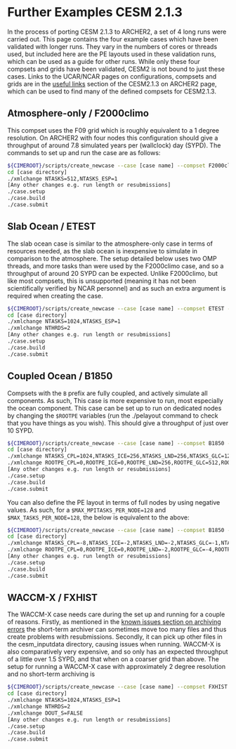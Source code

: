 # Further Examples CESM 2.1.3

In the process of porting CESM 2.1.3 to ARCHER2, a set of 4 long runs were carried out. This page contains the four example cases which have been validated with longer runs. They vary in the numbers of cores or threads used, but included here are the PE layouts used in these validation runs, which can be used as a guide for other runs. While only these four compsets and grids have been validated, CESM2 is not bound to just these cases. Links to the UCAR/NCAR pages on configurations, compsets and grids are in the [useful links](cesm213.md#useful-links) section of the CESM2.1.3 on ARCHER2 page, which can be used to find many of the defined compsets for CESM2.1.3.

## Atmosphere-only / F2000climo

This compset uses the F09 grid which is roughly equivalent to a 1 degree resolution. On ARCHER2 with four nodes this configuration should give a throughput of around 7.8 simulated years per (wallclock) day (SYPD). The commands to set up and run the case are as follows:

```bash
${CIMEROOT}/scripts/create_newcase --case [case name] --compset F2000climo --res f09_f09_mg17 --walltime [enough time] --project [project code]
cd [case directory]
./xmlchange NTASKS=512,NTASKS_ESP=1
[Any other changes e.g. run length or resubmissions]
./case.setup
./case.build
./case.submit
```

## Slab Ocean / ETEST

The slab ocean case is similar to the atmosphere-only case in terms of resources needed, as the slab ocean is inexpensive to simulate in comparison to the atmosphere. The setup detailed below uses two OMP threads, and more tasks than were used by the F2000climo case, and so a throughput of around 20 SYPD can be expected. Unlike F2000climo, but like most compsets, this is unsupported (meaning it has not been scientifically verified by NCAR personnel) and as such an extra argument is required when creating the case.

```bash
${CIMEROOT}/scripts/create_newcase --case [case name] --compset ETEST --res f09_f09_mg17 --walltime [enough time] --project [project code] --run-unsupported
cd [case directory]
./xmlchange NTASKS=1024,NTASKS_ESP=1
./xmlchange NTHRDS=2
[Any other changes e.g. run length or resubmissions]
./case.setup
./case.build
./case.submit
```

## Coupled Ocean / B1850

Compsets with the `B` prefix are fully coupled, and actively simulate all components. As such, This case is more expensive to run, most especially the ocean component. This case can be set up to run on dedicated nodes by changing the `$ROOTPE` variables (run the ./pelayout command to check that you have things as you wish). This should give a throughput of just over 10 SYPD.

```bash
${CIMEROOT}/scripts/create_newcase --case [case name] --compset B1850 --res f09_g17 --walltime [enough time] --project [project name]
cd [case directory]
./xmlchange NTASKS_CPL=1024,NTASKS_ICE=256,NTASKS_LND=256,NTASKS_GLC=128,NTASKS_ROF=128,NTASKS_WAV=256,NTASKS_OCN=512,NTASKS_ATM=1024
./xmlchange ROOTPE_CPL=0,ROOTPE_ICE=0,ROOTPE_LND=256,ROOTPE_GLC=512,ROOTPE_ROF=640,ROOTPE_WAV=768,ROOTPE_OCN=1024,ROOTPE_ATM=0
[Any other changes e.g. run length or resubmissions]
./case.setup
./case.build
./case.submit
```

You can also define the PE layout in terms of full nodes by using negative values. As such, for a `$MAX_MPITASKS_PER_NODE=128` and `$MAX_TASKS_PER_NODE=128`, the below is equivalent to the above:

```bash
${CIMEROOT}/scripts/create_newcase --case [case name] --compset B1850 --res f09_g17 --walltime [enough time] --project [project name]
cd [case directory]
./xmlchange NTASKS_CPL=-8,NTASKS_ICE=-2,NTASKS_LND=-2,NTASKS_GLC=-1,NTASKS_ROF=-1,NTASKS_WAV=-2,NTASKS_OCN=-4,NTASKS_ATM=-8
./xmlchange ROOTPE_CPL=0,ROOTPE_ICE=0,ROOTPE_LND=-2,ROOTPE_GLC=-4,ROOTPE_ROF=-5,ROOTPE_WAV=-6,ROOTPE_OCN=-8,ROOTPE_ATM=0
[Any other changes e.g. run length or resubmissions]
./case.setup
./case.build
./case.submit
```

## WACCM-X / FXHIST

The WACCM-X case needs care during the set up and running for a couple of reasons. Firstly, as mentioned in the [known issues section on archiving errors](cesm213_run.md#archiving-errors) the short-term archiver can sometimes move too many files and thus create problems with resubmissions. Secondly, it can pick up other files in the cesm_inputdata directory, causing issues when running. WACCM-X is also comparatively very expensive, and so only has an expected throughput of a little over 1.5 SYPD, and that when on a coarser grid than above. The setup for running a WACCM-X case with approximately 2 degree resolution and no short-term archiving is

```bash
${CIMEROOT}/scripts/create_newcase --case [case name] --compset FXHIST --res f19_f19_mg16 --walltime [enough time] --project [project name] --run-unsupported
cd [case directory]
./xmlchange NTASKS=1024,NTASKS_ESP=1
./xmlchange NTHRDS=2
./xmlchange DOUT_S=FALSE
[Any other changes e.g. run length or resubmissions]
./case.setup
./case.build
./case.submit
```
